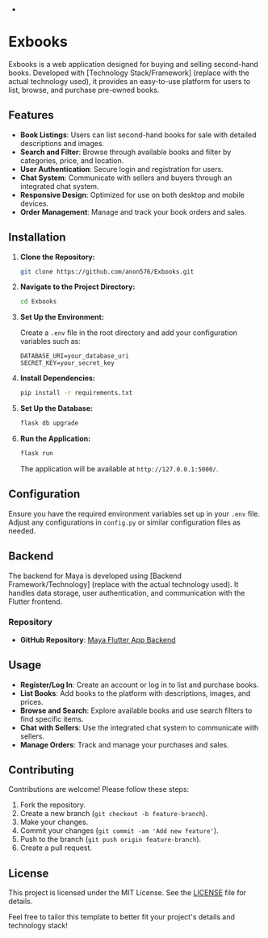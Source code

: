-

# Exbooks

Exbooks is a web application designed for buying and selling second-hand books. Developed with [Technology Stack/Framework] (replace with the actual technology used), it provides an easy-to-use platform for users to list, browse, and purchase pre-owned books.

## Features

- **Book Listings**: Users can list second-hand books for sale with detailed descriptions and images.
- **Search and Filter**: Browse through available books and filter by categories, price, and location.
- **User Authentication**: Secure login and registration for users.
- **Chat System**: Communicate with sellers and buyers through an integrated chat system.
- **Responsive Design**: Optimized for use on both desktop and mobile devices.
- **Order Management**: Manage and track your book orders and sales.

## Installation

1. **Clone the Repository:**
   ```bash
   git clone https://github.com/anon576/Exbooks.git
   ```

2. **Navigate to the Project Directory:**
   ```bash
   cd Exbooks
   ```

3. **Set Up the Environment:**

   Create a `.env` file in the root directory and add your configuration variables such as:

   ```
   DATABASE_URI=your_database_uri
   SECRET_KEY=your_secret_key
   ```

4. **Install Dependencies:**
   ```bash
   pip install -r requirements.txt
   ```

5. **Set Up the Database:**
   ```bash
   flask db upgrade
   ```

6. **Run the Application:**
   ```bash
   flask run
   ```

   The application will be available at `http://127.0.0.1:5000/`.

## Configuration

Ensure you have the required environment variables set up in your `.env` file. Adjust any configurations in `config.py` or similar configuration files as needed.

## Backend

The backend for Maya is developed using [Backend Framework/Technology] (replace with the actual technology used). It handles data storage, user authentication, and communication with the Flutter frontend.

### Repository

- **GitHub Repository**: [Maya Flutter App Backend](https://github.com/anon576/ExBooks_Backend)

## Usage

- **Register/Log In**: Create an account or log in to list and purchase books.
- **List Books**: Add books to the platform with descriptions, images, and prices.
- **Browse and Search**: Explore available books and use search filters to find specific items.
- **Chat with Sellers**: Use the integrated chat system to communicate with sellers.
- **Manage Orders**: Track and manage your purchases and sales.

## Contributing

Contributions are welcome! Please follow these steps:

1. Fork the repository.
2. Create a new branch (`git checkout -b feature-branch`).
3. Make your changes.
4. Commit your changes (`git commit -am 'Add new feature'`).
5. Push to the branch (`git push origin feature-branch`).
6. Create a pull request.

## License

This project is licensed under the MIT License. See the [LICENSE](LICENSE) file for details.


Feel free to tailor this template to better fit your project's details and technology stack!
